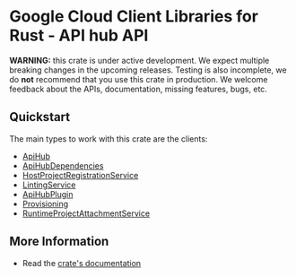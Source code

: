 # Google Cloud Client Libraries for Rust - API hub API

<!-- Code generated by sidekick. DO NOT EDIT. -->

**WARNING:** this crate is under active development. We expect multiple breaking
changes in the upcoming releases. Testing is also incomplete, we do **not**
recommend that you use this crate in production. We welcome feedback about the
APIs, documentation, missing features, bugs, etc.

## Quickstart

The main types to work with this crate are the clients:

* [ApiHub]
* [ApiHubDependencies]
* [HostProjectRegistrationService]
* [LintingService]
* [ApiHubPlugin]
* [Provisioning]
* [RuntimeProjectAttachmentService]

## More Information

* Read the [crate's documentation](https://docs.rs/google-cloud-apihub-v1/latest/google-cloud-apihub-v1)

[ApiHub]: https://docs.rs/google-cloud-apihub-v1/latest/google_cloud_apihub_v1/client/struct.ApiHub.html
[ApiHubDependencies]: https://docs.rs/google-cloud-apihub-v1/latest/google_cloud_apihub_v1/client/struct.ApiHubDependencies.html
[HostProjectRegistrationService]: https://docs.rs/google-cloud-apihub-v1/latest/google_cloud_apihub_v1/client/struct.HostProjectRegistrationService.html
[LintingService]: https://docs.rs/google-cloud-apihub-v1/latest/google_cloud_apihub_v1/client/struct.LintingService.html
[ApiHubPlugin]: https://docs.rs/google-cloud-apihub-v1/latest/google_cloud_apihub_v1/client/struct.ApiHubPlugin.html
[Provisioning]: https://docs.rs/google-cloud-apihub-v1/latest/google_cloud_apihub_v1/client/struct.Provisioning.html
[RuntimeProjectAttachmentService]: https://docs.rs/google-cloud-apihub-v1/latest/google_cloud_apihub_v1/client/struct.RuntimeProjectAttachmentService.html

